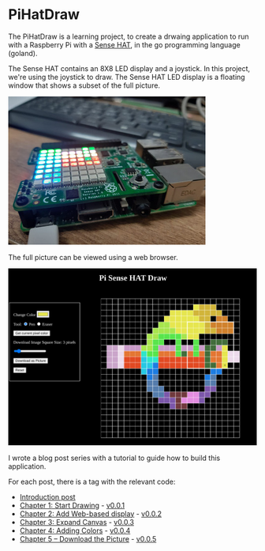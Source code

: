 # PiHatDraw
The PiHatDraw is a learning project, to create a drwaing application to run with a Raspberry Pi with a
[Sense HAT](https://www.raspberrypi.org/products/sense-hat/), in the go programming language (goland). 

The Sense HAT contains an 8X8 LED display and a joystick. In this project, we're using the joystick to draw. 
The Sense HAT LED display is a floating window that shows a subset of the full picture. 

![Sense HAT](readmeImages/pi-hat.jpeg)

The full picture can be viewed using a web browser.

![Web Application display](readmeImages/weapp.png)

I wrote a blog post series with a tutorial to guide how to build this application.

For each post, there is a tag with the relevant code:
* [Introduction post](https://www.fungoprogramming.tech/2021/03/20/pihatdraw%e2%80%8a-%e2%80%8adraw-with-raspberry-pi-sense-hat-golang-and-websockets/)
* [Chapter 1: Start Drawing](https://www.fungoprogramming.tech/2021/03/20/pihatdraw-chapter-1-start-drawing/) - [v0.0.1](https://github.com/nunnatsa/piHatDraw/releases/tag/v0.0.1)
* [Chapter 2: Add Web-based display](https://www.fungoprogramming.tech/2021/03/23/pihatdraw-chapter-2-add-web-based-display-using-websockets/) - [v0.0.2](https://github.com/nunnatsa/piHatDraw/releases/tag/v0.0.2)
* [Chapter 3: Expand Canvas](https://www.fungoprogramming.tech/2021/03/25/pihatdraw-chapter-3-expand-canvas/) - [v0.0.3](https://github.com/nunnatsa/piHatDraw/releases/tag/v0.0.3)
* [Chapter 4: Adding Colors](https://www.fungoprogramming.tech/2021/04/06/pihatdraw-chapter-4-adding-colors/) - [v0.0.4](https://github.com/nunnatsa/piHatDraw/releases/tag/v0.0.4)
* [Chapter 5 – Download the Picture](https://www.fungoprogramming.tech/2021/04/12/pihatdraw-chapter-5-download-the-picture/) - [v0.0.5](https://github.com/nunnatsa/piHatDraw/releases/tag/v0.0.5)